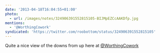 ```yaml
---
date: '2013-04-18T16:04:55+01:00'
photo:
  - url: /images/notes/324906391552815105-BIJMpEZCcAAKDfp.jpg
mentions:
  - '@WorthingCowork'
syndicated: 'https://twitter.com/roobottom/status/324906391552815105'
---
```

Quite a nice view of the downs from up here at [@WorthingCowork](https://twitter.com/@WorthingCowork) 

